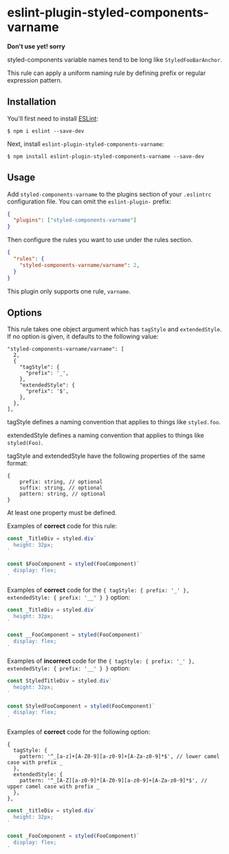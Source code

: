 # eslint-plugin-styled-components-varname

**Don't use yet! sorry**

styled-components variable names tend to be long like `StyledFooBarAnchor`.

This rule can apply a uniform naming rule by defining prefix or regular expression pattern.

## Installation

You'll first need to install [ESLint](http://eslint.org):

```
$ npm i eslint --save-dev
```

Next, install `eslint-plugin-styled-components-varname`:

```
$ npm install eslint-plugin-styled-components-varname --save-dev
```

## Usage

Add `styled-components-varname` to the plugins section of your `.eslintrc` configuration file. You can omit the `eslint-plugin-` prefix:

```json
{
  "plugins": ["styled-components-varname"]
}
```

Then configure the rules you want to use under the rules section.

```json
{
  "rules": {
    "styled-components-varname/varname": 2,
  }
}
```

This plugin only supports one rule, `varname`.

## Options
This rule takes one object argument which has `tagStyle` and `extendedStyle`.
If no option is given, it defaults to the following value:

```
"styled-components-varname/varname": [
  2,
  {
    "tagStyle": {
      "prefix": '_',
    },
    "extendedStyle": {
      "prefix": '$',
    },
  },
],

```

tagStyle defines a naming convention that applies to things like `styled.foo`.

extendedStyle defines a naming convention that applies to things like `styled(Foo)`.

tagStyle and extendedStyle have the following properties of the same format:

```
{
    prefix: string, // optional
    suffix: string, // optional
    pattern: string, // optional
}
```

At least one property must be defined.

Examples of **correct** code for this rule:

```javascript
const _TitleDiv = styled.div`
  height: 32px;
`

const $FooComponent = styled(FooComponent)`
  display: flex;
`
```

Examples of **correct** code for the  `{ tagStyle: { prefix: '_' }, extendedStyle: { prefix: '__' } }` option:

```javascript
const _TitleDiv = styled.div`
  height: 32px;
`

const __FooComponent = styled(FooComponent)`
  display: flex;
`
```

Examples of **incorrect** code for the  `{ tagStyle: { prefix: '_' }, extendedStyle: { prefix: '__' } }` option:

```javascript
const StyledTitleDiv = styled.div`
  height: 32px;
`

const StyledFooComponent = styled(FooComponent)`
  display: flex;
`
```

Examples of **correct** code for the following option:
```
{
  tagStyle: {
    pattern: '^_[a-z]+[A-Z0-9][a-z0-9]+[A-Za-z0-9]*$', // lower camel case with prefix _
  },
  extendedStyle: {
    pattern: '^_[A-Z][a-z0-9]*[A-Z0-9][a-z0-9]+[A-Za-z0-9]*$', // upper camel case with prefix _
  },
},
```

```javascript
const _titleDiv = styled.div`
  height: 32px;
`

const _FooComponent = styled(FooComponent)`
  display: flex;
`
```

